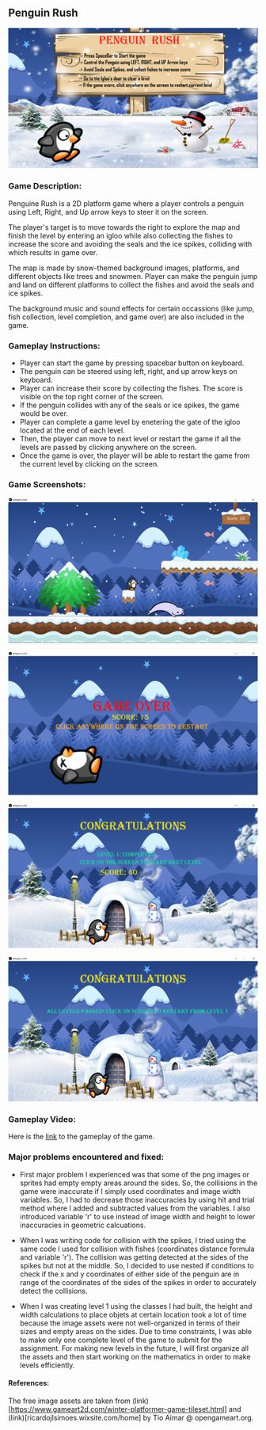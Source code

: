 ## Penguin Rush

![startscreen_shot](https://github.com/ehtishamoas/introToIM/blob/main/midtermProject/startScreen.png)

### Game Description:
Penguine Rush is a 2D platform game where a player controls a penguin using Left, Right, and Up arrow keys to steer it on the screen.  

The player's target is to move towards the right to explore the map and finish the level by entering an igloo while also collecting the fishes to increase the score and avoiding the seals and the ice spikes, colliding with which results in game over.  

The map is made by snow-themed background images, platforms, and different objects like trees and snowmen. Player can make the penguin jump and land on different platforms to collect the fishes and avoid the seals and ice spikes.  

The background music and sound effects for certain occassions (like jump, fish collection, level completion, and game over) are also included in the game.  


### Gameplay Instructions:
* Player can start the game by pressing spacebar button on keyboard.  
* The penguin can be steered using left, right, and up arrow keys on keyboard.  
* Player can increase their score by collecting the fishes. The score is visible on the top right corner of the screen.  
* If the penguin collides with any of the seals or ice spikes, the game would be over.  
* Player can complete a game level by enetering the gate of the igloo located at the end of each level.  
* Then, the player can move to next level or restart the game if all the levels are passed by clicking anywhere on the screen.  
* Once the game is over, the player will be able to restart the game from the current level by clicking on the screen.  

### Game Screenshots:

![gameScreenshot](https://github.com/ehtishamoas/introToIM/blob/main/midtermProject/penguinRushScreenshot.png)

![gameOverScreenshot](https://github.com/ehtishamoas/introToIM/blob/main/midtermProject/gameoverScreenshot.png)

![levelCompleteScreenshot](https://github.com/ehtishamoas/introToIM/blob/main/midtermProject/levelCompleteScreenshot.png)

![gameCompleteScreenshot](https://github.com/ehtishamoas/introToIM/blob/main/midtermProject/gameCompletionScreenshot.png)

### Gameplay Video:
Here is the [link](https://drive.google.com/file/d/1_TCsxud2RSg_5_bGwGXWPmjoosXdw0EB/view?usp=sharing) to the gameplay of the game.

### Major problems encountered and fixed:
* First major problem I experienced was that some of the png images or sprites had empty empty areas around the sides. So, the collisions in the game were inaccurate if I simply used coordinates and image width variables. So, I had to decrease those inaccuracies by using hit and trial method where I added and subtracted values from the variables. I also introduced variable 'r' to use instead of image width and height to lower inaccuracies in geometric calcuations.

* When I was writing code for collision with the spikes, I tried using the same code I used for collision with fishes (coordinates distance formula and variable 'r'). The collision was getting detected at the sides of the spikes but not at the middle. So, I decided to use nested if conditions to check if the x and y coordinates of either side of the penguin are in range of the coordinates of the sides of the spikes in order to accurately detect the collisions.

* When I was creating level 1 using the classes I had built, the height and width calculations to place objets at certain location took a lot of time because the image assets were not well-organized in terms of their sizes and empty areas on the sides. Due to time constraints, I was able to make only one complete level of the game to submit for the assignment. For making new levels in the future, I will first organize all the assets and then start working on the mathematics in order to make levels efficiently.

#### References: 
The free image assets are taken from (link)[https://www.gameart2d.com/winter-platformer-game-tileset.html] and (link)[ricardojlsimoes.wixsite.com/home] by Tio Aimar @ opengameart.org.
